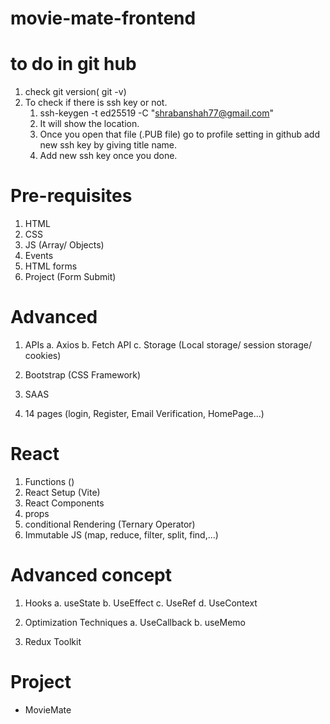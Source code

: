 # movie-mate-frontend

# to do in git hub

1. check git version( git -v)
2. To check if there is ssh key or not.
   1. ssh-keygen -t ed25519 -C "shrabanshah77@gmail.com"
   2. It will show the location.
   3. Once you open that file (.PUB file) go to profile setting in github
      add new ssh key by giving title name.
   4. Add new ssh key once you done.

# Pre-requisites

1. HTML
2. CSS
3. JS (Array/ Objects)
4. Events
5. HTML forms
6. Project (Form Submit)

# Advanced

1. APIs
   a. Axios
   b. Fetch API
   c. Storage (Local storage/ session storage/ cookies)

2. Bootstrap (CSS Framework)
3. SAAS
4. 14 pages (login, Register, Email Verification, HomePage...)

# React

1. Functions ()
2. React Setup (Vite)
3. React Components
4. props
5. conditional Rendering (Ternary Operator)
6. Immutable JS (map, reduce, filter, split, find,...)

# Advanced concept

1. Hooks
   a. useState
   b. UseEffect
   c. UseRef
   d. UseContext

2. Optimization Techniques
   a. UseCallback
   b. useMemo

3. Redux Toolkit

# Project

- MovieMate



<!-- Fetch API

Fetch data from this API

Axios

Fetch data from this API
https://dummyjson.com/products

Advance
Axios Instance
TimeOut
Abort Controller -->